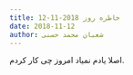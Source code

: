 ```yaml
---
title: خاطره روز 2018-11-12
date: 2018-11-12
author: شعبان محمد حسنی
---
```


اصلا یادم نمیاد امروز چی کار کردم.